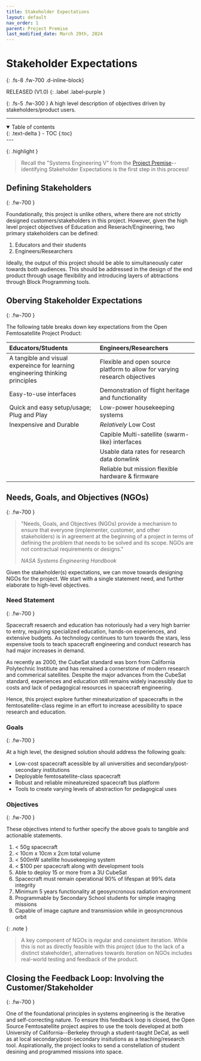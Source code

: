 ```yaml
---
title: Stakeholder Expectations
layout: default
nav_order: 1
parent: Project Premise
last_modified_date: March 29th, 2024
---
```


# Stakeholder Expectations
{: .fs-8 .fw-700 .d-inline-block}

RELEASED (V1.0)
{: .label .label-purple }

{: .fs-5 .fw-300 }
A high level description of objectives driven by stakeholders/product users.

---
<details open markdown="block">
  <summary>
    Table of contents
  </summary>
  {: .text-delta }
- TOC
{:toc}
</details>
---

{: .highlight }
> Recall the "Systems Engineering V" from the [Project Premise](https://femtosat.marvinlin.space/src/premise.html)--identifying Stakeholder Expectations is the first step in this process!

## Defining Stakeholders
{: .fw-700 }

Foundationally, this project is unlike others, where there are not strictly designed customers/stakeholders in this project. However, given the high level project objectives of Education and Reserach/Engineering, two primary stakeholders can be defined:

1. Educators and their students
2. Engineers/Researchers

Ideally, the output of this project should be able to simultaneously cater towards both audiences. This should be addressed in the design of the end product through usage flexibility and introducing layers of abtractions through Block Programming tools.

## Oberving Stakeholder Expectations
{: .fw-700 }

The following table breaks down key expectations from the Open Femtosatellite Project Product:

| Educators/Students        | Engineers/Researchers          |
|:-------------|:------------------|
| A tangible and visual expereince for learning engineering thinking principles | Flexible and open source platform to allow for varying research objectives |
| Easy-to-use interfaces | Demonstration of flight heritage and functionality   |
| Quick and easy setup/usage; Plug and Play | Low-power housekeeping systems |
| Inexpensive and Durable | *Relatively* Low Cost |
| | Capible Multi-satellite (swarm-like) interfaces |
| | Usable data rates for research data donwlink |
| | Reliable but mission flexible hardware & firmware |

## Needs, Goals, and Objectives (NGOs)
{: .fw-700 }

> "Needs, Goals, and Objectives (NGOs) provide a
> mechanism to ensure that everyone (implementer,
> customer, and other stakeholders) is in agreement at
> the beginning of a project in terms of defining the
> problem that needs to be solved and its scope. NGOs
> are not contractual requirements or designs."
> 
> *NASA Systems Engineering Handbook*

Given the stakeholder(s) expectations, we can move towards designing NGOs for the project. We start with a single statement need, and further elaborate to high-level objectives.

### Need Statement
{: .fw-700 }

Spacecraft resaerch and education has notoriously had a very high barrier to entry, requiring specialized education, hands-on experiences, and extensive budgets. As technology continues to turn towards the stars, less expensive tools to teach spacecraft engineering and conduct research has had major increases in demand.

As recently as 2000, the CubeSat standard was born from California Polytechnic Institiute and has remained a cornerstone of modern research and commerical satellites. Despite the major advances from the CubeSat standard, experiences and education still remains widely inacessibly due to costs and lack of pedagogical resources in spacecraft engineering.

Hence, this project explore further mineaturization of spacecrafts in the femtosatellite-class regime in an effort to increase acessibility to space research and education.

### Goals
{: .fw-700 }

At a high level, the designed solution should address the following goals:

- Low-cost spacecraft acessible by all universities and secondary/post-secondary institutions
- Deployable femtosatellite-class spacecraft
- Robust and reliable mineatureized spacecraft bus platform
- Tools to create varying levels of abstraction for pedagogical uses

### Objectives
{: .fw-700 }

These objectives intend to further specify the above goals to tangible and actionable statements.

1. < 50g spacecraft
2. < 10cm x 10cm x 2cm total volume
3. < 500mW satellite housekeeping system
4. < $100 per spacecraft along with development tools
5. Able to deploy 15 or more from a 3U CubeSat
6. Spacecraft must remain operational 90% of lifespan at 99% data integrity
7. Minimum 5 years functionality at geosyncronous radiation environment
8. Programmable by Secondary School students for simple imaging missions
9. Capable of image capture and transmission while in geosyncronous orbit

{: .note }
> A key component of NGOs is regular and consistent iteration. While this is not as directly feasible with this project (due to the lack of a distinct stakeholder), alternatives towards iteration on NGOs includes real-world testing and feedback of the product.

## Closing the Feedback Loop: Involving the Customer/Stakeholder
{: .fw-700 }

One of the foundational principles in systems engineering is the iterative and self-correcting nature. To ensure this feedback loop is closed, the Open Source Femtosatellite project aspires to use the tools developed at both University of California--Berkeley through a student-taught DeCal, as well as at local secondary/post-secondary insitutions as a teaching/research tool. Aspirationally, the project looks to send a constellation of student desining and programmed missions into space.

